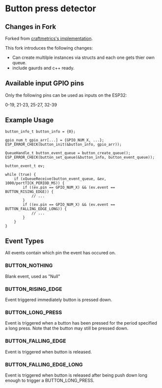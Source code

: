 # Button press detector

## Changes in Fork

Forked from [craftmetrics's implementation](https://github.com/craftmetrics/esp32-button).

This fork introduces the following changes:
- Can create multilple instances via structs and each one gets thier own queue.
- include gaurds and c++ ready.


## Available input GPIO pins

Only the following pins can be used as inputs on the ESP32:

0-19, 21-23, 25-27, 32-39


## Example Usage

```
button_info_t button_info = {0};

gpio_num_t gpio_arr[...] = {GPIO_NUM_X, ...};
ESP_ERROR_CHECK(button_init(&button_info, gpio_arr));

QueueHandle_t button_event_queue = button_create_queue();
ESP_ERROR_CHECK(button_set_queue(&button_info, button_event_queue));

button_event_t ev;

while (true) {
    if (xQueueReceive(button_event_queue, &ev, 1000/portTICK_PERIOD_MS)) {
        if ((ev.pin == GPIO_NUM_X) && (ev.event == BUTTON_RISING_EDGE)) {
            // ...
        }
        if ((ev.pin == GPIO_NUM_X) && (ev.event == BUTTON_FALLING_EDGE_LONG)) {
            // ...
        }
    }
}
```

## Event Types
All events contain which pin the event has occured on.
### BUTTON_NOTHING

Blank event, used as "Null"
### BUTTON_RISING_EDGE
Event triggered immediately button is pressed down. 
### BUTTON_LONG_PRESS
Event is triggered when a button has been pressed for the period specified a long press. Note that the button may still be pressed down.
### BUTTON_FALLING_EDGE
Event is triggered when button is released.
### BUTTON_FALLING_EDGE_LONG
Event is triggered when button is released after being push down long enough to trigger a BUTTON_LONG_PRESS.
